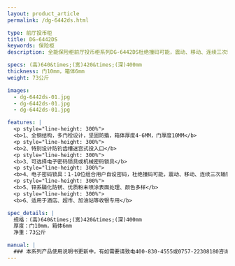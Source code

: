 ```yaml
---
layout: product_article
permalink: /dg-6442ds.html

type: 前厅投币柜
title: DG-6442DS
keywords: 保险柜
description: 全能保险柜前厅投币柜系列DG-6442DS杜绝撞码可能，震动、移动、连续三次输错密码自动报警（音量达100分贝），可选装联网报警功能。

specs: (高)640&times;(宽)420&times;(深)400mm
thickness: 门10mm，箱体6mm
weight: 73公斤

images:
  - dg-6442ds-01.jpg
  - dg-6442ds-01.jpg
  - dg-6442ds-01.jpg

features: |
  <p style="line-height: 300%">
  <b>1、全钢结构，多门栓设计，坚固防撬，箱体厚度4-6MM，门厚度10MM</b>
  <p style="line-height: 300%">
  <b>2、特别设计防钓齿槽迷宫式投入口</b>
  <p style="line-height: 300%">
  <b>3、可选择电子密码锁具或机械密码锁具</b>
  <p style="line-height: 300%">
  <b>4、电子密码锁具：1-10位组合用户自设密码，杜绝撞码可能，震动、移动、连续三次输错密码自动报警（音量达100分贝），可选装联网报警功能</b>
  <p style="line-height: 300%">
  <b>5、锌系磷化防锈、优质粉末喷涂表面处理、颜色多样</b>
  <p style="line-height: 300%">
  <b>6、适用于酒店、超市、加油站等收银专用</b>

spec_details: |
  规格：(高)640&times;(宽)420&times;(深)400mm  
  厚度：门10mm，箱体6mm  
  净重：73公斤

manual: |
  ### 本系列产品使用说明书更新中，有如需要请致电400-830-4555或0757-22308180咨询，谢谢！
---
```


